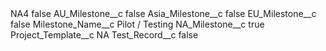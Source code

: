 <?xml version="1.0" encoding="UTF-8"?>
<CustomMetadata xmlns="http://soap.sforce.com/2006/04/metadata" xmlns:xsi="http://www.w3.org/2001/XMLSchema-instance" xmlns:xsd="http://www.w3.org/2001/XMLSchema">
    <label>NA4</label>
    <protected>false</protected>
    <values>
        <field>AU_Milestone__c</field>
        <value xsi:type="xsd:boolean">false</value>
    </values>
    <values>
        <field>Asia_Milestone__c</field>
        <value xsi:type="xsd:boolean">false</value>
    </values>
    <values>
        <field>EU_Milestone__c</field>
        <value xsi:type="xsd:boolean">false</value>
    </values>
    <values>
        <field>Milestone_Name__c</field>
        <value xsi:type="xsd:string">Pilot / Testing</value>
    </values>
    <values>
        <field>NA_Milestone__c</field>
        <value xsi:type="xsd:boolean">true</value>
    </values>
    <values>
        <field>Project_Template__c</field>
        <value xsi:type="xsd:string">NA</value>
    </values>
    <values>
        <field>Test_Record__c</field>
        <value xsi:type="xsd:boolean">false</value>
    </values>
</CustomMetadata>
